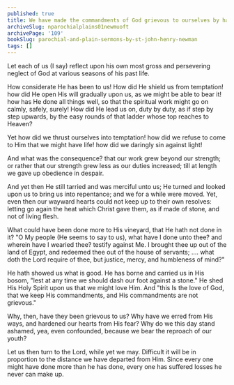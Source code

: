 ```yaml
---
published: true
title: We have made the commandments of God grievous to ourselves by hardening our hearts
archiveSlug: nparochialplains01newmuoft
archivePage: '109'
bookSlug: parochial-and-plain-sermons-by-st-john-henry-newman
tags: []
---
```


Let each of us (I say) reflect upon his own most gross and persevering neglect of God at various seasons of his past life.

How considerate He has been to us! How did He shield us from temptation! how did He open His will gradually upon us, as we might be able to bear it! how has He done all things well, so that the spiritual work might go on calmly, safely, surely! How did He lead us on, duty by duty, as if step by step upwards, by the easy rounds of that ladder whose top reaches to Heaven?

Yet how did we thrust ourselves into temptation! how did we refuse to come to Him that we might have life! how did we daringly sin against light!

And what was the consequence? that our work grew beyond our strength; or rather that our strength grew less as our duties increased; till at length we gave up obedience in despair.

And yet then He still tarried and was merciful unto us; He turned and looked upon us to bring us into repentance; and we for a while were moved. Yet, even then our wayward hearts could not keep up to their own resolves: letting go again the heat which Christ gave them, as if made of stone, and not of living flesh.

What could have been done more to His vineyard, that He hath not done in it? "O My people (He seems to say to us), what have I done unto thee? and wherein have I wearied thee? testify against Me. I brought thee up out of the land of Egypt, and redeemed thee out of the house of servants; .... what doth the Lord require of thee, but justice, mercy, and humbleness of mind?"

He hath showed us what is good. He has borne and carried us in His bosom, "lest at any time we should dash our foot against a stone." He shed His Holy Spirit upon us that we might love Him. And "this Is the love of God, that we keep His commandments, and His commandments are not grievous."

Why, then, have they been grievous to us? Why have we erred from His ways, and hardened our hearts from His fear? Why do we this day stand ashamed, yea, even confounded, because we bear the reproach of our youth?

Let us then turn to the Lord, while yet we may. Difficult it will be in proportion to the distance we have departed from Him. Since every one might have done more than he has done, every one has suffered losses he never can make up.
